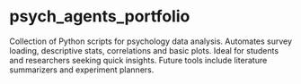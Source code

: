 # psych_agents_portfolio
Collection of Python scripts for psychology data analysis. Automates survey loading, descriptive stats, correlations and basic plots. Ideal for students and researchers seeking quick insights. Future tools include literature summarizers and experiment planners.
